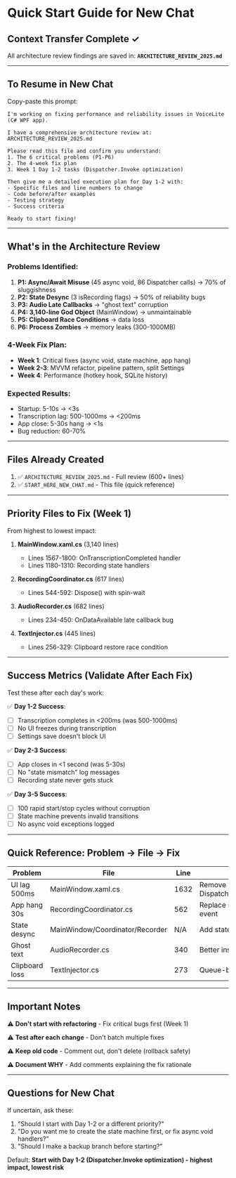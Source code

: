 # Quick Start Guide for New Chat

## Context Transfer Complete ✓

All architecture review findings are saved in:
**`ARCHITECTURE_REVIEW_2025.md`**

---

## To Resume in New Chat

Copy-paste this prompt:

```
I'm working on fixing performance and reliability issues in VoiceLite (C# WPF app).

I have a comprehensive architecture review at:
ARCHITECTURE_REVIEW_2025.md

Please read this file and confirm you understand:
1. The 6 critical problems (P1-P6)
2. The 4-week fix plan
3. Week 1 Day 1-2 tasks (Dispatcher.Invoke optimization)

Then give me a detailed execution plan for Day 1-2 with:
- Specific files and line numbers to change
- Code before/after examples
- Testing strategy
- Success criteria

Ready to start fixing!
```

---

## What's in the Architecture Review

### Problems Identified:
1. **P1: Async/Await Misuse** (45 async void, 86 Dispatcher calls) → 70% of sluggishness
2. **P2: State Desync** (3 isRecording flags) → 50% of reliability bugs
3. **P3: Audio Late Callbacks** → "ghost text" corruption
4. **P4: 3,140-line God Object** (MainWindow) → unmaintainable
5. **P5: Clipboard Race Conditions** → data loss
6. **P6: Process Zombies** → memory leaks (300-1000MB)

### 4-Week Fix Plan:
- **Week 1**: Critical fixes (async void, state machine, app hang)
- **Week 2-3**: MVVM refactor, pipeline pattern, split Settings
- **Week 4**: Performance (hotkey hook, SQLite history)

### Expected Results:
- Startup: 5-10s → <3s
- Transcription lag: 500-1000ms → <200ms
- App close: 5-30s hang → <1s
- Bug reduction: 60-70%

---

## Files Already Created

1. ✅ `ARCHITECTURE_REVIEW_2025.md` - Full review (600+ lines)
2. ✅ `START_HERE_NEW_CHAT.md` - This file (quick reference)

---

## Priority Files to Fix (Week 1)

From highest to lowest impact:

1. **MainWindow.xaml.cs** (3,140 lines)
   - Lines 1567-1800: OnTranscriptionCompleted handler
   - Lines 1180-1310: Recording state handlers

2. **RecordingCoordinator.cs** (617 lines)
   - Lines 544-592: Dispose() with spin-wait

3. **AudioRecorder.cs** (682 lines)
   - Lines 234-450: OnDataAvailable late callback bug

4. **TextInjector.cs** (445 lines)
   - Lines 256-329: Clipboard restore race condition

---

## Success Metrics (Validate After Each Fix)

Test these after each day's work:

✅ **Day 1-2 Success**:
- [ ] Transcription completes in <200ms (was 500-1000ms)
- [ ] No UI freezes during transcription
- [ ] Settings save doesn't block UI

✅ **Day 2-3 Success**:
- [ ] App closes in <1 second (was 5-30s)
- [ ] No "state mismatch" log messages
- [ ] Recording state never gets stuck

✅ **Day 3-5 Success**:
- [ ] 100 rapid start/stop cycles without corruption
- [ ] State machine prevents invalid transitions
- [ ] No async void exceptions logged

---

## Quick Reference: Problem → File → Fix

| Problem | File | Line | Fix |
|---------|------|------|-----|
| UI lag 500ms | MainWindow.xaml.cs | 1632 | Remove Dispatcher.InvokeAsync |
| App hang 30s | RecordingCoordinator.cs | 562 | Replace spin-wait with event |
| State desync | MainWindow/Coordinator/Recorder | N/A | Add state machine |
| Ghost text | AudioRecorder.cs | 340 | Better instance tracking |
| Clipboard loss | TextInjector.cs | 273 | Queue-based restore |

---

## Important Notes

⚠️ **Don't start with refactoring** - Fix critical bugs first (Week 1)

⚠️ **Test after each change** - Don't batch multiple fixes

⚠️ **Keep old code** - Comment out, don't delete (rollback safety)

⚠️ **Document WHY** - Add comments explaining the fix rationale

---

## Questions for New Chat

If uncertain, ask these:

1. "Should I start with Day 1-2 or a different priority?"
2. "Do you want me to create the state machine first, or fix async void handlers?"
3. "Should I make a backup branch before starting?"

Default: **Start with Day 1-2 (Dispatcher.Invoke optimization) - highest impact, lowest risk**
